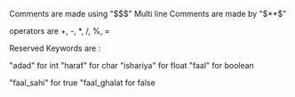 Comments are made using "$$$"
Multi line Comments are made by "$**$"

operators are +, -, *, /, %, =

Reserved Keywords are :

"adad" for int
"haraf" for char
"ishariya" for float
"faal" for boolean

"faal_sahi" for true
"faal_ghalat for false
